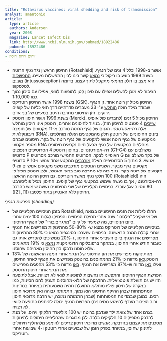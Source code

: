 ```yaml
---
title: "Rotavirus vaccines: viral shedding and risk of transmission"
analyst: amantonio
article:
  type: article
  authors: Anderson
  year: 2008
  magazine: Lancet Infect Dis
  link: http://www.ncbi.nlm.nih.gov/pubmed/18922486
  pubmed: 18922486
conditions:
- זיהום וירוס חיסון
---
```


- החיסון הראשון נגד נגיף הרוטה (Rotashield) אושר ב-1998 וכלל 4 זנים של הנגיף. בשנת 1999 בוצע בו ריקול כי [נמצא](https://www.ncbi.nlm.nih.gov/pubmed/11207352) קשר בינו לבין התפשלות מעיים. [התפשלות מעיים](https://he.wikipedia.org/wiki/התפשלות_מעיים) (intussusception) היא מצב בו חלק מהמעי מתקפל לתוך עצמו, בדומה לטלסקופ.
- הציבור לא מוכן להשלים אפילו עם סיכון קטן לתופעות לוואי, אפילו עם סיכון נמוך כמו 1:10,000.
- בשנת 1998 אושר החיסון רוטריקס (GSK). החיסון מכיל זן רוטה אחד. זן הנגיף שבודד מילד חולה [הוחלש](https://www.ncbi.nlm.nih.gov/pubmed/9607059) ע"י 33 מעברים סדרתיים דרך תאי כליות של קופים ירוקים. הזן החיסוני מתרבה היטב במעיים של בני אדם.
- בשנת 1996 אושר חיסון רוטטק (Merck). החיסון מכיל 5 זנים (לחברינו פול אופיט [שייכים](https://patents.justia.com/inventor/paul-offit) 4 פטנטים לחיסון הזה). בניגוד לחיסונים אחרים, רוטטק אינו חיסון מוחלש אלה *רה-אסורטנטי*.
הגנום של נגיף הרוטה מורכב מ-11 מקטעים של חומצה ריבונוקלאית (RNA). בזנים החיסוניים של רוטטק חלק מהמקטעים האלה מוחלפים ממקטעים של נגיף רוטה אנושי למקטעים של נגיף רוטה של בקר. חיסונים שבהם מספר מקטעי RNA מוחלפים במקטעים של נגיף מבעל חיים נקראים חיסונים רה-אסורטנטיים.
בחיסון רוטטק 4 הסרוטיפים הנפוצים (G1-G4) משולבים עם סרוטיפ P האופייני לבקר. הסרוטיפ החמישי מורכב מסרוטיפ G של בקר משולב עם סרוטיפ P אנושי. 3 מתוך 5 הסרוטיפים האלה [מורכבים](https://www.ncbi.nlm.nih.gov/pubmed/23249230) ממקטע אחד אנושי ו-10 מקטעים נגיף מבקר. השניים הנוספים מורכבים משני מקטעים אנושיים ומ-9 מקטעים של רוטה בקרי. נגיף כזה לא מתרבה טוב במעי האנושי, ולכן רוטטק מכיל פי 100 חלקי נגיף מאשר רוטריקס.
גם חיסון הרוטה הראשון (Rotashield) היה רה-אסורטנטי, אך בו נעשה שימוש במקטעי נגיף של קופים.
החיסון מכיל פוליסורבט 80 ונסיוב עגל עוברי.
בניסויים הקליניים של שני החיסונים נעשה שימוש בהרכב החיסון ללא האנטיגן בתור פלסבו ([[1]](https://www.ncbi.nlm.nih.gov/pubmed/16621194/), [[2]](https://www.ncbi.nlm.nih.gov/pubmed/16394298)).

*הפרשת הנגיף (shedding)*
- בזמן הניסויים הקליניים של Rotashield, החלו לגלות את הזנים החיסוניים בצואה של מי שקיבל "פלסבו" שנה אחרי תחילת הניסויים והפסיקו לגלות 100 ימים אחרי סיום הניסויים, מה שמעיד על קיום "מאגר ציבורי" של הנגיף החיסוני.
- בניסויים הקליניים של רוטריקס נמצא ש- 50-80% מהתינוקות מפרישים את הנגיף אחרי קבלת המנה הראשונה. בניסויים שנערכו בסינגפור נמצא כי 80% מהתינוקות מפרישים את הנגיף ביום השביעי אחרי החיסון, ו-20% ממשיכים להפריש אותו גם כעבור חודש אחרי החיסון. במחקר ברפובליקה הדומיניקנית [נמצא](https://www.ncbi.nlm.nih.gov/pubmed/22008819/) כי 19% מתאומים שלא חוסנו נדבקו בזן החיסון מאחיהם שחוסנו.
- 13% מהתינוקות מפרישים את הזן החיסוני של הנגיף אחרי המנה הראשונה של רוטטק.[כאן](https://www.ncbi.nlm.nih.gov/pubmed/21477676) מדווח כי 21% מהמחוסנים ברוטטק מפרישים את הנגיף לאחר החיסון, ואילו [כאן](https://www.ncbi.nlm.nih.gov/pubmed/29149283) מדווח ש-87% מפרישים את הנגיף. [כאן](https://www.ncbi.nlm.nih.gov/pubmed/21856359/) מדווח כי 53% מהפגים מפרישים את הנגיף אחרי חיסון הרוטטק.
- הפרשת הנגיף החיסוני והתפשטותו נחשבות לתופעות לוואי לא רצויות. אבל לתופעה הזו יש גם תועלת פוטנציאלית. ההדבקה של הלא-מחוסנים תעניק להם חסינות, כמו במקרה של חיסון פוליו מוחלש. התועלת תהיה משמעותית במיוחד במדינות המתפתחות שבהן ההיקף החיסוני הוא נמוך, התמותה גבוהה ואין מדוכאי חיסון רבים. כמובן שבמדינות המפותחות (שבהן התמותה נמוכה, יש הרבה מדוכאי חיסון ורוב הציבור מעדף להימנע מסיכונים) הפרשת הנגיף יכולה להיתפס כתופעת לוואי לא רצויה.
- בגרם אחד של צואת ילד שנדבק ברוטה יש 100 מיליארד חלקיקי וירוס. על מנת להדבק מספיקים 10 חלקיקים בלבד. לכן מבוגרים שמחליפים חיתולים לתינוקות מסכנים את עצמם בהדבקה. אנשים מדוכאי חיסון צריכים להימנע מלהחליף חיתולים לתינוק שחוסן, במיוחד בפרק הזמן של שבועיים אחרי רוטטק ו-4 שבועות אחרי רוטריקס.
